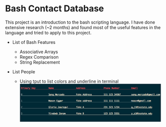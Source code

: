 Bash Contact Database
===

This project is an introduction to the bash scripting language.
I have done extensive research (~2 months) and found most of the 
useful features in the language and tried to apply to this project.

* List of Bash Features
    * Associative Arrays
    * Regex Comparison
    * String Replacement

* List People
    * Using tput to list colors and underline in terminal
    ![Screenshot](/img/dbList.png?raw=true)

